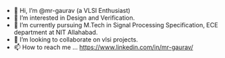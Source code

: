 - 👋 Hi, I’m @mr-gaurav (a VLSI Enthusiast)
- 👀 I’m interested in Design and Verification.
- 🌱 I’m currently pursuing M.Tech in Signal Processing Specification, ECE department at NIT Allahabad.
- 💞️ I’m looking to collaborate on vlsi projects.
- 📫 How to reach me ... https://www.linkedin.com/in/mr-gaurav/

<!---
mr-gaurav/mr-gaurav is a ✨ special ✨ repository because its `README.md` (this file) appears on your GitHub profile.
You can click the Preview link to take a look at your changes.
--->
